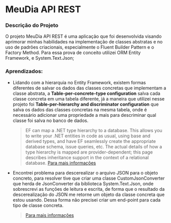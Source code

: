 # MeuDia API REST 

### Descrição do Projeto
O projeto MeuDia API REST é uma aplicação que foi desenvolvida visando aprimorar minhas habilidades na
implementação de classes abstratas e no uso de padrões criacionais, especialmente o Fluent Builder Pattern e o 
Factory Method. Para essa prova de conceito utilizei ORM Entity Framework, e System.Text.Json;


### Aprendizados: 
- Lidando com a hierarquia no Entity Framework, existem formas diferentes de salvar os dados das classes concretas
  que implementam a classe abstrata, a **Table-per-concrete-type configuration**  salva cada classe concreta 
  em uma tabela diferente, já a maneira que utilizei nesse projeto  foi **Table-per-hierarchy and discriminator configuration**
  que salva os dados das classes concretas na mesma tabela, onde é necessário adicionar uma propriedade a mais para descriminar
  qual classe foi salva no banco de dados.
  
  > EF can map a .NET type hierarchy to a database. This allows you to write your .NET entities in code as usual, using base and derived types, and have EF seamlessly create the appropriate database schema, issue queries, etc. The actual details of how a type hierarchy is mapped are provider-dependent; this page describes inheritance support in the context of a relational database.
  > [Para mais informações](https://learn.microsoft.com/en-us/ef/core/modeling/inheritance)

- Encontrei problema para descerealizar o arquivo JSON para o objeto concreto, para resolver tive que criar uma classe CustomJsonConverter que herda de
  JsonConverter da biblioteca System.Text.Json, onde sobrescrevi as funções de leitura e escrita, de forma que o resultado da descerealização do
  JSON me retorne um objeto da classe concreta que estou usando. Dessa forma não precisei criar um end-point para cada tipo de classe concreta.
  
  > [Para mais informações](https://code-maze.com/csharp-polymorphic-serialization-and-deserialization/)
